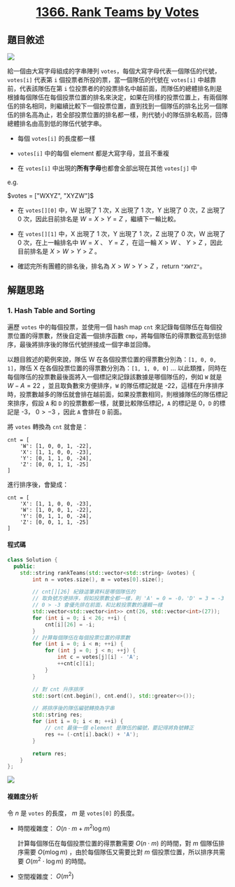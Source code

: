# <center> [1366. Rank Teams by Votes](https://leetcode.com/problems/rank-teams-by-votes/description/) </center>

## 題目敘述

[![](https://i.imgur.com/LXNUdHI.png)](https://i.imgur.com/LXNUdHI.png)

給一個由大寫字母組成的字串陣列 `votes`，每個大寫字母代表一個隊伍的代號，`votes[i]` 代表第 `i` 個投票者所投的票，當一個隊伍的代號在 `votes[i]` 中越靠前，代表該隊伍在第 `i` 位投票者的的投票排名中越前面，而隊伍的總體排名則是根據每個隊伍在每個投票位置的排名來決定，如果在同樣的投票位置上，有兩個隊伍的排名相同，則繼續比較下一個投票位置，直到找到一個隊伍的排名比另一個隊伍的排名高為止，若全部投票位置的排名都一樣，則代號小的隊伍排名較高，回傳總體排名由高到低的隊伍代號字串。

- 每個 `votes[i]` 的長度都一樣

- `votes[i]` 中的每個 element 都是大寫字母，並且不重複

- 在 `votes[i]` 中出現的**所有字母**也都會全部出現在其他 `votes[j]` 中

e.g.

$votes = ["WXYZ", "XYZW"]$

- 在 `votes[][0]` 中，W 出現了 1 次，X 出現了 1 次，Y 出現了 0 次，Z 出現了 0 次，因此目前排名是 $W = X > Y = Z$ ，繼續下一輪比較。

- 在 `votes[][1]` 中，X 出現了 1 次，Y 出現了 1 次，Z 出現了 0 次，W 出現了 0 次，在上一輪排名中 $W = X$ 、 $Y = Z$ ，在這一輪 $X > W$ 、 $Y > Z$ ，因此目前排名是 $X > W > Y > Z$ 。

- 確認完所有團體的排名後，排名為 $X > W > Y > Z$ ，return `"XWYZ"`。

## 解題思路

### 1. Hash Table and Sorting

遍歷 `votes` 中的每個投票，並使用一個 hash map `cnt` 來記錄每個隊伍在每個投票位置的得票數，然後自定義一個排序函數 `cmp`，將每個隊伍的得票數從高到低排序，最後將排序後的隊伍代號拼接成一個字串並回傳。

以題目敘述的範例來說，隊伍 W 在各個投票位置的得票數分別為：`[1, 0, 0, 1]`，隊伍 X 在各個投票位置的得票數分別為：`[1, 1, 0, 0]` ... 以此類推，同時在每個隊伍的投票數最後面將入一個標記來記錄該數據是哪個隊伍的，例如 `W` 就是 $W - A = 22$ ，並且取負數來方便排序，`W` 的隊伍標記就是 -22，這樣在升序排序時，投票數越多的隊伍就會排在越前面，如果投票數相同，則根據隊伍的隊伍標記來排序，假設 `A` 和 `D` 的投票數都一樣，就要比較隊伍標記，`A` 的標記是 0，`D` 的標記是 -3， $0 > -3$ ，因此 `A` 會排在 `D` 前面。

將 `votes` 轉換為 `cnt` 就會是：

```text
cnt = [
    'W': [1, 0, 0, 1, -22],
    'X': [1, 1, 0, 0, -23],
    'Y': [0, 1, 1, 0, -24],
    'Z': [0, 0, 1, 1, -25]
]
```

進行排序後，會變成：

```text
cnt = [
    'X': [1, 1, 0, 0, -23],
    'W': [1, 0, 0, 1, -22],
    'Y': [0, 1, 1, 0, -24],
    'Z': [0, 0, 1, 1, -25]
]
```

#### 程式碼

```cpp {.line-numbers}
class Solution {
  public:
    std::string rankTeams(std::vector<std::string> &votes) {
        int n = votes.size(), m = votes[0].size();

        // cnt[][26] 紀錄這筆資料是哪個隊伍的
        // 取負號方便排序，假如投票數全都一樣，則 'A' = 0 = -0，'D' = 3 = -3
        // 0 > -3 會優先排在前面，和比較投票數的邏輯一樣
        std::vector<std::vector<int>> cnt(26, std::vector<int>(27));
        for (int i = 0; i < 26; ++i) {
            cnt[i][26] = -i;
        }
        // 計算每個隊伍在每個投票位置的得票數
        for (int i = 0; i < m; ++i) {
            for (int j = 0; j < n; ++j) {
                int c = votes[j][i] - 'A';
                ++cnt[c][i];
            }
        }

        // 對 cnt 升序排序
        std::sort(cnt.begin(), cnt.end(), std::greater<>());

        // 將排序後的隊伍編號轉換為字串
        std::string res;
        for (int i = 0; i < m; ++i) {
            // cnt 最後一個 element 是隊伍的編號，要記得將負號轉正
            res += (-cnt[i].back() + 'A');
        }

        return res;
    }
};
```

[![](https://i.imgur.com/qCcdh1m.png)](https://i.imgur.com/qCcdh1m.png)

#### 複雜度分析

令 $n$ 是 `votes` 的長度， $m$ 是 `votes[0]` 的長度。

- 時間複雜度： $O(n \cdot m + m^2 \log m)$

    計算每個隊伍在每個投票位置的得票數需要 $O(n \cdot m)$ 的時間，對 $m$ 個隊伍排序需要 $O(m \log m)$ ，由於每個隊伍又需要比對 $m$ 個投票位置，所以排序共需要 $O(m^2 \cdot \log m)$ 的時間。

- 空間複雜度： $O(m^2)$
